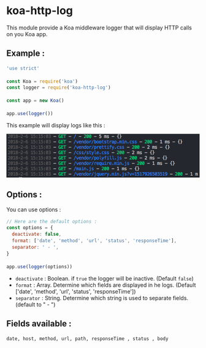 # koa-http-log

This module provide a Koa middleware logger that will display HTTP calls on you Koa app.

## Example :

```js
'use strict'

const Koa = require('koa')
const logger = require('koa-http-log')

const app = new Koa()

app.use(logger())
```
This example will display logs like this :

![alt text](screenshot.png)

## Options :

You can use options :
```js
// Here are the default options :
const options = {
  deactivate: false,
  format: ['date', 'method', 'url', 'status', 'responseTime'],
  separator: ' - ',
}

app.use(logger(options))
```

- `deactivate` : Boolean. if `true` the logger will be inactive. (Default `false`)
- `format` : Array. Determine which fields are displayed in he logs. (Default ['date', 'method', 'url', 'status', 'responseTime'])
- `separator` : String. Determine which string is used to separate fields. (default to " - ")

## Fields available :
`date, host, method, url, path, responseTime , status , body`
